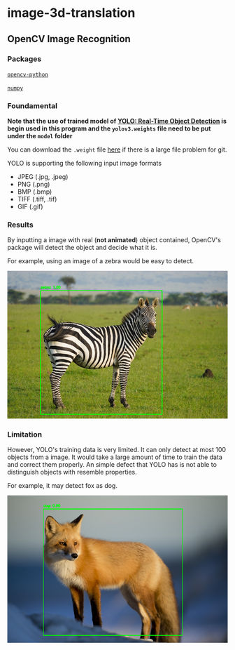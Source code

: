 # image-3d-translation
## OpenCV Image Recognition

### Packages

[`opencv-python`](https://pypi.org/project/opencv-python/)

[`numpy`](https://pypi.org/project/numpy/)

### Foundamental

**Note that the use of trained model of [YOLO: Real-Time Object Detection](https://pjreddie.com/darknet/yolo/) is begin used in this program and the `yolov3.weights` file need to be put under the `model` folder**

You can download the `.weight` file [here](https://pjreddie.com/media/files/yolov3.weights) if there is a large file problem for git.

YOLO is supporting the following input image formats

- JPEG (.jpg, .jpeg)
- PNG (.png)
- BMP (.bmp)
- TIFF (.tiff, .tif)
- GIF (.gif)

### Results

By inputting a image with real (**not animated**) object contained, OpenCV's package will detect the object and decide what it is.

For example, using an image of a zebra would be easy to detect.

<img src="imgs\zebra_output.png" alt="zebra_output" style="zoom: 80%;" />

### Limitation

However, YOLO's training data is very limited. It can only detect at most 100 objects from a image. It would take a large amount of time to train the data and correct them properly. An simple defect that YOLO has is not able to distinguish objects with resemble properties. 

For example, it may detect fox as dog.

<img src="imgs\fox_output.png" alt="fox_output" style="zoom: 80%;" />
